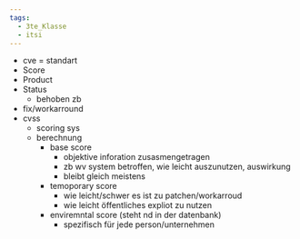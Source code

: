 ```yaml
---
tags:
  - 3te_Klasse
  - itsi
---
```

- cve = standart
- Score
- Product
- Status
	- behoben zb
- fix/workarround
- cvss
	- scoring sys
	- berechnung
		- base score
			- objektive inforation zusasmengetragen
			- zb wv system betroffen, wie leicht auszunutzen, auswirkung
			- bleibt gleich meistens
		- temoporary score
			- wie leicht/schwer es ist zu patchen/workarroud
			- wie leicht öffentliches expliot zu nutzen
		- enviremntal score (steht nd in der datenbank)
			- spezifisch für jede person/unternehmen
